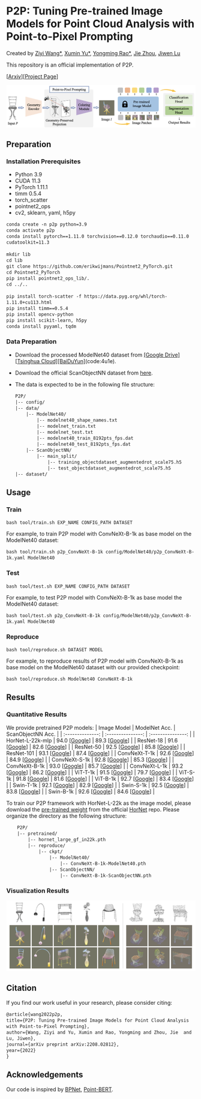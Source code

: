 # P2P: Tuning Pre-trained Image Models for Point Cloud Analysis with Point-to-Pixel Prompting
Created by [Ziyi Wang*](https://wangzy22.github.io/), [Xumin Yu*](https://yuxumin.github.io/), [Yongming Rao*](https://raoyongming.github.io/), [Jie Zhou](https://scholar.google.com/citations?user=6a79aPwAAAAJ&hl=en&authuser=1), [Jiwen Lu](https://scholar.google.com/citations?user=TN8uDQoAAAAJ&hl=zh-CN)

This repository is an official implementation of P2P.

[[Arxiv](http://arxiv.org/abs/2208.02812)][[Project Page](http://p2p.ivg-research.xyz)]

![intro](fig/p2p.png)

## Preparation

### Installation Prerequisites

- Python 3.9
- CUDA 11.3
- PyTorch 1.11.1
- timm 0.5.4
- torch_scatter
- pointnet2_ops
- cv2, sklearn, yaml, h5py

```
conda create -n p2p python=3.9
conda activate p2p
conda install pytorch==1.11.0 torchvision==0.12.0 torchaudio==0.11.0 cudatoolkit=11.3

mkdir lib
cd lib
git clone https://github.com/erikwijmans/Pointnet2_PyTorch.git
cd Pointnet2_PyTorch
pip install pointnet2_ops_lib/.
cd ../..

pip install torch-scatter -f https://data.pyg.org/whl/torch-1.11.0+cu113.html
pip install timm==0.5.4
pip install opencv-python
pip install scikit-learn, h5py
conda install pyyaml, tqdm
```

### Data Preparation

- Download the processed ModelNet40 dataset from [[Google Drive]](https://drive.google.com/drive/folders/1fAx8Jquh5ES92g1zm2WG6_ozgkwgHhUq?usp=sharing)[[Tsinghua Cloud]](https://cloud.tsinghua.edu.cn/d/4808a242b60c4c1f9bed/)[[BaiDuYun]](https://pan.baidu.com/s/18XL4_HWMlAS_5DUH-T6CjA )(code:4u1e).

- Download the official ScanObjectNN dataset from [here](http://103.24.77.34/scanobjectnn).

- The data is expected to be in the following file structure:
    ```
    P2P/
    |-- config/
    |-- data/
        |-- ModelNet40/
            |-- modelnet40_shape_names.txt
            |-- modelnet_train.txt
            |-- modelnet_test.txt
            |-- modelnet40_train_8192pts_fps.dat
            |-- modelnet40_test_8192pts_fps.dat
        |-- ScanObjectNN/
            |-- main_split/
                |-- training_objectdataset_augmentedrot_scale75.h5
                |-- test_objectdataset_augmentedrot_scale75.h5
    |-- dataset/
    ```

## Usage

### Train

```
bash tool/train.sh EXP_NAME CONFIG_PATH DATASET
```

For example, to train P2P model with ConvNeXt-B-1k as base model on the ModelNet40 dataset:

```
bash tool/train.sh p2p_ConvNeXt-B-1k config/ModelNet40/p2p_ConvNeXt-B-1k.yaml ModelNet40
```

### Test

```
bash tool/test.sh EXP_NAME CONFIG_PATH DATASET
```

For example, to test P2P model with ConvNeXt-B-1k as base model the ModelNet40 dataset:

```
bash tool/test.sh p2p_ConvNeXt-B-1k config/ModelNet40/p2p_ConvNeXt-B-1k.yaml ModelNet40
```

### Reproduce

```
bash tool/reproduce.sh DATASET MODEL
```

For example, to reproduce results of P2P model with ConvNeXt-B-1k as base model on the ModelNet40 dataset with our provided checkpoint:

```
bash tool/reproduce.sh ModelNet40 ConvNeXt-B-1k
```

## Results

### Quantitative Results

We provide pretrained P2P models:
| Image Model      | ModelNet Acc.     | ScanObjectNN Acc. |
| :--------------: | :---------------: | :---------------: |
| HorNet-L-22k-mlp | 94.0 [[Google](https://drive.google.com/file/d/1AtQ3QcJpte1j-8-B1F7eqmxBv2Gn-zLl/view?usp=sharing)] | 89.3 [[Google](https://drive.google.com/file/d/1XwM3ry676fzkl-gOlg9NZGsGQV4UzLIO/view?usp=sharing)] |
| ResNet-18        | 91.6 [[Google](https://drive.google.com/file/d/1ZqRq-lhHZzuYOpgFKzMkxZLg7d1qrymV/view?usp=sharing)] | 82.6 [[Google](https://drive.google.com/file/d/1blvRMHWaJBf7E2GAuFpJ5UmdZNFoihjk/view?usp=sharing)] |
| ResNet-50        | 92.5 [[Google](https://drive.google.com/file/d/1-OovW8Jx37B4oqca7oYiecNDx_5jZPkb/view?usp=sharing)] | 85.8 [[Google](https://drive.google.com/file/d/1LBFFTqByITl6CrM_oFR92IZWat4zPuch/view?usp=sharing)] |
| ResNet-101       | 93.1 [[Google](https://drive.google.com/file/d/17cHIrOydHaPFDMW8NrKnC-wTFXNWWQdp/view?usp=sharing)] | 87.4 [[Google](https://drive.google.com/file/d/1HmsGKPAfr7-BMO8aCbHkM8y9VWLd-F3c/view?usp=sharing)] |
| ConvNeXt-T-1k    | 92.6 [[Google](https://drive.google.com/file/d/1Vn28tLE7fqvFue9DzZr28rcnvhmhxYF-/view?usp=sharing)] | 84.9 [[Google](https://drive.google.com/file/d/1wfGh4Fg_LGu8Wsyk1uPY0lbbWpf7FsYL/view?usp=sharing)] |
| ConvNeXt-S-1k    | 92.8 [[Google](https://drive.google.com/file/d/1xCFpNXG9gwKgYFu7oHJVxUv6wtVMhFy1/view?usp=sharing)] | 85.3 [[Google](https://drive.google.com/file/d/1Cw7X8n1yljTyO1-z5yGDsx16-6m7oW-q/view?usp=sharing)] |
| ConvNeXt-B-1k    | 93.0 [[Google](https://drive.google.com/file/d/18E0RnV4mS1vR36HNNpFjjMXxxvdd64GK/view?usp=sharing)] | 85.7 [[Google](https://drive.google.com/file/d/1kNtAkiTjWqE52a80RqrZBxAVtv7g-ygT/view?usp=sharing)] |
| ConvNeXt-L-1k    | 93.2 [[Google](https://drive.google.com/file/d/1VypdZ5okh3erw5PD3xjLfFWQqScEdpir/view?usp=sharing)] | 86.2 [[Google](https://drive.google.com/file/d/1DosGp79jRnE6D2uDMjQuM1_cmOdntU-2/view?usp=sharing)] |
| ViT-T-1k         | 91.5 [[Google](https://drive.google.com/file/d/1h1ycIe72_p2ZT5t5aXN9iBB6Dd1wxcRx/view?usp=sharing)] | 79.7 [[Google](https://drive.google.com/file/d/1oHhJIB_136x9IJtSCso6y8CF17HvynAe/view?usp=sharing)] |
| ViT-S-1k         | 91.8 [[Google](https://drive.google.com/file/d/1CJHdm1XgEF-ojfwEbKDigt717QRRxSXZ/view?usp=sharing)] | 81.6 [[Google](https://drive.google.com/file/d/12rFYyW11aT9UR0VEPGwE_FVVTDYW_hTy/view?usp=sharing)] |
| ViT-B-1k         | 92.7 [[Google](https://drive.google.com/file/d/1hdqdie8Oyvf4jeyFQ7gMyczq0Eso6tiM/view?usp=sharing)] | 83.4 [[Google](https://drive.google.com/file/d/1wgR66K2USSZPkP_kXP-AQir9eIkcPJM0/view?usp=sharing)] |
| Swin-T-1k        | 92.1 [[Google](https://drive.google.com/file/d/1gQ0HtMufPHP-NLQjxBJa-jKEQPa2pngL/view?usp=sharing)] | 82.9 [[Google](https://drive.google.com/file/d/12fOGZAmpnCUKwpZzFi-gAy0o6WEfMAEM/view?usp=sharing)] |
| Swin-S-1k        | 92.5 [[Google](https://drive.google.com/file/d/16KFHBXaGM6Yx3jJgQJW-j00L_vfpmA4W/view?usp=sharing)] | 83.8 [[Google](https://drive.google.com/file/d/1iCtmq9RFESX8MHvQAx1IDk5z9ewGN-7l/view?usp=sharing)] |
| Swin-B-1k        | 92.6 [[Google](https://drive.google.com/file/d/1GQ_H9M9rPi49DzRVou8tYo-ED1WUNRp9/view?usp=sharing)] | 84.6 [[Google](https://drive.google.com/file/d/1J4m8SP241To2wDo7h2oAfSYHDEb7iP1M/view?usp=sharing)] |


To train our P2P framework with HorNet-L-22k as the image model, please download the [pre-trained weight](https://cloud.tsinghua.edu.cn/f/8679b6acf63c41e285d9/?dl=1) from the official [HorNet](https://github.com/raoyongming/HorNet) repo. Please organize the directory as the following structure:
```
    P2P/
    |-- pretrained/
        |-- hornet_large_gf_in22k.pth
        |-- reproduce/
            |-- ckpt/
                |-- ModelNet40/
                    |-- ConvNeXt-B-1k-ModelNet40.pth
                |-- ScanObjectNN/
                    |-- ConvNeXt-B-1k-ScanObjectNN.pth
```

### Visualization Results

![intro](fig/p2p_vis.png)

## Citation

If you find our work useful in your research, please consider citing:

```
@article{wang2022p2p,
title={P2P: Tuning Pre-trained Image Models for Point Cloud Analysis with Point-to-Pixel Prompting},
author={Wang, Ziyi and Yu, Xumin and Rao, Yongming and Zhou, Jie  and Lu, Jiwen},
journal={arXiv preprint arXiv:2208.02812},
year={2022}
}
```

## Acknowledgements

Our code is inspired by [BPNet](https://github.com/wbhu/BPNet), [Point-BERT](https://github.com/lulutang0608/Point-BERT).
